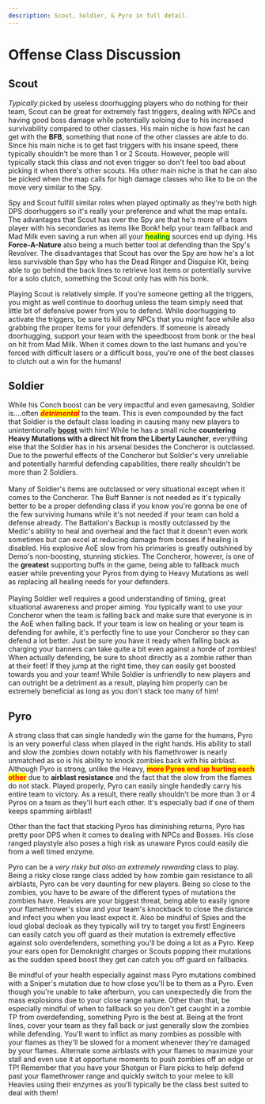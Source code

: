 ```yaml
---
description: Scout, Soldier, & Pyro in full detail.
---
```


# Offense Class Discussion

## Scout

_Typically_ picked by useless doorhugging players who do nothing for their team, Scout can be great for extremely fast triggers, dealing with NPCs and having good boss damage while potentially soloing due to his increased survivability compared to other classes. His main niche is how fast he can get with the **BFB**, something that none of the other classes are able to do. Since his main niche is to get fast triggers with his insane speed, there typically shouldn't be more than 1 or 2 Scouts. However, people will typically stack this class and not even trigger so don't feel too bad about picking it when there's other scouts. His other main niche is that he can also be picked when the map calls for high damage classes who like to be on the move very similar to the Spy.

Spy and Scout fulfill similar roles when played optimally as they're both high DPS doorhuggers so it's really your preference and what the map entails. The advantages that Scout has over the Spy are that he's more of a team player with his secondaries as items like Bonk! help your team fallback and Mad Milk even saving a run when all your <mark style="color:green;">**healing**</mark> sources end up dying. His **Force-A-Nature** also being a much better tool at defending than the Spy's Revolver. The disadvantages that Scout has over the Spy are how he's a lot less survivable than Spy who has the Dead Ringer and Disguise Kit, being able to go behind the back lines to retrieve lost items or potentially survive for a solo clutch, something the Scout only has with his bonk.

Playing Scout is relatively simple. If you're someone getting all the triggers, you might as well continue to doorhug unless the team simply need that little bit of defensive power from you to defend. While doorhugging to activate the triggers, be sure to kill any NPCs that you might face while also grabbing the proper items for your defenders. If someone is already doorhugging, support your team with the speedboost from bonk or the heal on hit from Mad Milk. When it comes down to the last humans and you're forced with difficult lasers or a difficult boss, you're one of the best classes to clutch out a win for the humans!

## Soldier

While his Conch boost can be very impactful and even gamesaving, Soldier is....often _<mark style="color:red;">**detrimental**</mark>_ to the team. This is even compounded by the fact that Soldier is the default class loading in causing many new players to unintentionally [**boost**](../../../general-overview/terminology-and-slang.md) with him! While he has a small niche **countering Heavy Mutations with a direct hit from the Liberty Launcher**, everything else that the Soldier has in his arsenal besides the Concheror is outclassed. Due to the powerful effects of the Concheror but Soldier's very unreliable and potentially harmful defending capabilities, there really shouldn't be more than 2 Soldiers.\
\
Many of Soldier's items are outclassed or very situational except when it comes to the Concheror. The Buff Banner is not needed as it's typically better to be a proper defending class if you know you're gonna be one of the few surviving humans while it's not needed if your team can hold a defense already. The Battalion's Backup is mostly outclassed by the Medic's ability to heal and overheal and the fact that it doesn't even work sometimes but can excel at reducing damage from bosses if healing is disabled. His explosive AoE slow from his primaries is greatly outshined by Demo's non-boosting, stunning stickies. The Concheror, however, is one of the **greatest** supporting buffs in the game, being able to fallback much easier while preventing your Pyros from dying to Heavy Mutations as well as replacing all healing needs for your defenders.\
\
Playing Soldier well requires a good understanding of timing, great situational awareness and proper aiming. You typically want to use your Concheror when the team is falling back and make sure that everyone is in the AoE when falling back. If your team is low on healing or your team is defending for awhile, it's perfectly fine to use your Concheror so they can defend a lot better. Just be sure you have it ready when falling back as charging your banners can take quite a bit even against a horde of zombies! When actually defending, be sure to shoot directly as a zombie rather than at their feet! If they jump at the right time, they can easily get boosted towards you and your team! While Soldier is unfriendly to new players and can outright be a detriment as a result, playing him properly can be extremely beneficial as long as you don't stack too many of him!

## Pyro

A strong class that can single handedly win the game for the humans, Pyro is an very powerful class when played in the right hands. His ability to stall and slow the zombies down notably with his flamethrower is nearly unmatched as so is his ability to knock zombies back with his airblast. Although Pyro is strong, unlike the Heavy, <mark style="color:red;">**more Pyros end up hurting each other**</mark> due to **airblast resistance** and the fact that the slow from the flames do not stack. Played properly, Pyro can easily single handedly carry his entire team to victory. As a result, there really shouldn't be more than 3 or 4 Pyros on a team as they'll hurt each other. It's especially bad if one of them keeps spamming airblast!

Other than the fact that stacking Pyros has diminishing returns, Pyro has pretty poor DPS when it comes to dealing with NPCs and Bosses. His close ranged playstyle also poses a high risk as unaware Pyros could easily die from a well timed enzyme.

Pyro can be a _very risky but also an extremely rewarding_ class to play. Being a risky close range class added by how zombie gain resistance to all airblasts, Pyro can be very daunting for new players. Being so close to the zombies, you have to be aware of the different types of mutations the zombies have. Heavies are your biggest threat, being able to easily ignore your flamethrower's slow and your team's knockback to close the distance and infect you when you least expect it. Also be mindful of Spies and the loud global decloak as they typically will try to target you first! Engineers can easily catch you off guard as their mutation is extremely effective against solo overdefenders, something you'll be doing a lot as a Pyro. Keep your ears open for Demoknight charges or Scouts popping their mutations as the sudden speed boost they get can catch you off guard on fallbacks.

Be mindful of your health especially against mass Pyro mutations combined with a Sniper's mutation due to how close you'll be to them as a Pyro. Even though you're unable to take afterburn, you can unexpectedly die from the mass explosions due to your close range nature. Other than that, be especially mindful of when to fallback so you don't get caught in a zombie TP from overdefending, something Pyro is the best at. Being at the front lines, cover your team as they fall back or just generally slow the zombies while defending. You'll want to inflict as many zombies as possible with your flames as they'll be slowed for a moment whenever they're damaged by your flames. Alternate some airblasts with your flames to maximize your stall and even use it at opportune moments to push zombies off an edge or TP! Remember that you have your Shotgun or Flare picks to help defend past your flamethrower range and quickly switch to your melee to kill Heavies using their enzymes as you'll typically be the class best suited to deal with them!
